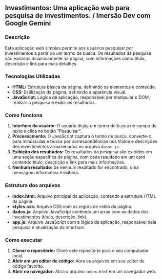 ## Investimentos: Uma aplicação web para pesquisa de investimentos. / Imersão Dev com Google Gemini

### Descrição

Esta aplicação web simples permite aos usuários pesquisar por investimentos a partir de um termo de busca. Os resultados da pesquisa são exibidos dinamicamente na página, com informações como título, descrição e link para mais detalhes.

### Tecnologias Utilizadas

* **HTML:** Estrutura básica da página, definindo os elementos e conteúdo.
* **CSS:** Estilização da página, definindo a aparência visual.
* **JavaScript:** Lógica da aplicação, responsável por manipular o DOM, realizar a pesquisa e exibir os resultados.

### Como funciona

1. **Interface do usuário:** O usuário digita um termo de busca no campo de texto e clica no botão "Pesquisar".
2. **Processamento:** O JavaScript captura o termo de busca, converte-o para minúsculas e busca por correspondências nos títulos e descrições dos investimentos armazenados no arquivo `dados.js`.
3. **Exibição dos resultados:** Os resultados da pesquisa são exibidos em uma seção específica da página, com cada resultado em um card contendo título, descrição e link para mais informações.
4. **Nenhum resultado:** Se nenhum resultado for encontrado, uma mensagem informativa é exibida.

### Estrutura dos arquivos

* **index.html:** Arquivo principal da aplicação, contendo a estrutura HTML da página.
* **styles.css:** Arquivo CSS com as regras de estilo da página.
* **dados.js:** Arquivo JavaScript contendo um array com os dados dos investimentos (título, descrição, link).
* **app.js:** Arquivo JavaScript com a lógica da aplicação, responsável pela pesquisa e atualização da interface.

### Como executar

1. **Clonar o repositório:** Clone este repositório para o seu computador local.
2. **Abrir em um editor de código:** Abra os arquivos em seu editor de código favorito.
3. **Abrir no navegador:** Abra o arquivo `index.html` em um navegador web.

